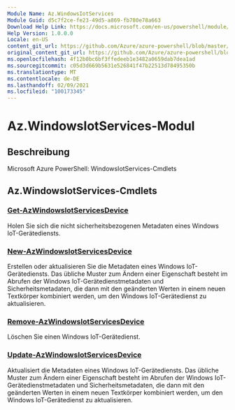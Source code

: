 ```yaml
---
Module Name: Az.WindowsIotServices
Module Guid: d5c7f2ce-fe23-49d5-a869-fb780e78a663
Download Help Link: https://docs.microsoft.com/en-us/powershell/module/az.windowsiotservices
Help Version: 1.0.0.0
Locale: en-US
content_git_url: https://github.com/Azure/azure-powershell/blob/master/src/WindowsIotServices/help/Az.WindowsIotServices.md
original_content_git_url: https://github.com/Azure/azure-powershell/blob/master/src/WindowsIotServices/help/Az.WindowsIotServices.md
ms.openlocfilehash: 4f12b0bc6bf3ffedeeb1e3482a0659dab7dea1ad
ms.sourcegitcommit: c05d3d669b5631e526841f47b22513d78495350b
ms.translationtype: MT
ms.contentlocale: de-DE
ms.lasthandoff: 02/09/2021
ms.locfileid: "100173345"
---
```

# Az.WindowsIotServices-Modul
## Beschreibung
Microsoft Azure PowerShell: WindowsIotServices-Cmdlets

## Az.WindowsIotServices-Cmdlets
### [Get-AzWindowsIotServicesDevice](Get-AzWindowsIotServicesDevice.md)
Holen Sie sich die nicht sicherheitsbezogenen Metadaten eines Windows IoT-Gerätediensts.

### [New-AzWindowsIotServicesDevice](New-AzWindowsIotServicesDevice.md)
Erstellen oder aktualisieren Sie die Metadaten eines Windows IoT-Gerätediensts.
Das übliche Muster zum Ändern einer Eigenschaft besteht im Abrufen der Windows IoT-Gerätedienstmetadaten und Sicherheitsmetadaten, die dann mit den geänderten Werten in einem neuen Textkörper kombiniert werden, um den Windows IoT-Gerätedienst zu aktualisieren.

### [Remove-AzWindowsIotServicesDevice](Remove-AzWindowsIotServicesDevice.md)
Löschen Sie einen Windows IoT-Gerätedienst.

### [Update-AzWindowsIotServicesDevice](Update-AzWindowsIotServicesDevice.md)
Aktualisiert die Metadaten eines Windows IoT-Gerätediensts.
Das übliche Muster zum Ändern einer Eigenschaft besteht im Abrufen der Windows IoT-Gerätedienstmetadaten und Sicherheitsmetadaten, die dann mit den geänderten Werten in einem neuen Textkörper kombiniert werden, um den Windows IoT-Gerätedienst zu aktualisieren.

